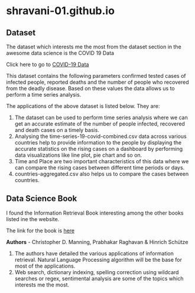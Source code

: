 # shravani-01.github.io
## Dataset
The dataset which interests me the most from the dataset section in the awesome data science is the COVID 19 Data

Click here to go to [COVID-19 Data](https://github.com/datasets/covid-19)

This dataset contains the following parameters confirmed tested cases of infected people, reported deaths and the number of people who recovered from the deadly disease. Based on these values the data allows us to perform a time series analysis.

The applications of the above dataset is listed below. They are:

1. The dataset can be used to perform time series analysis where we can get an accurate estimate of the number of people infected, recovered and death cases on a timely basis.
2. Analysing the time-series-19-covid-combined.csv data across various countries help to provide information to the people by displaying the accurate statistics on the rising cases on a dashboard by performing data visualizations like line plot, pie chart and so on.
3. Time and Place are two important characteristics of this data where we can compare the rising cases between different time periods or days.
4. countries-aggregated.csv also helps us to compare the cases between countries.

## Data Science Book

I found the Information Retrieval Book interesting among the other books listed ine the website.

The link for the book is [here]()

**Authors** -  Christopher D. Manning, Prabhakar Raghavan & Hinrich Schütze

1. The authors have detailed the various applications of information retrieval. Natural Language Processing algorithm will be the base for most of the applications.
2. Web search, dictionary indexing, spelling correction using wildcard searches or regex, sentimental analysis are some of the topics which interests me the most.  


